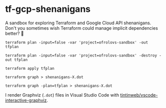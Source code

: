 # tf-gcp-shenanigans

A sandbox for exploring Terraform and Google Cloud API shenanigans. Don't you sometimes wish Terraform could manage implicit dependencies better? 🥲

```shell
terraform plan -input=false -var 'project=ofrolovs-sandbox' -out tfplan
```

```shell
terraform plan -input=false -var 'project=ofrolovs-sandbox' -destroy -out tfplan
```

```shell
terraform apply tfplan
```

```shell
terraform graph > shenanigans-X.dot
```

```shell
terraform graph -plan=tfplan > shenanigans-X.dot
```

I render Graphviz (`.dot`) files in Visual Studio Code with [tintinweb/vscode-interactive-graphviz](https://github.com/tintinweb/vscode-interactive-graphviz). 
